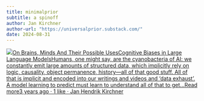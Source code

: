 ```yaml
---
title: minimalprior
subtitle: a spinoff
author: Jan Kirchner
author-url: "https://universalprior.substack.com/"
date: 2024-08-31
---
```


[![](https://substackcdn.com/image/fetch/w_56,c_limit,f_auto,q_auto:good,fl_progressive:steep/https%3A%2F%2Fbucketeer-e05bbc84-baa3-437e-9518-adb32be77984.s3.amazonaws.com%2Fpublic%2Fimages%2F3c853a3b-98b1-478d-b392-7c3bd57af339_1280x1280.png)On Brains, Minds And Their Possible UsesCognitive Biases in Large Language ModelsHumans, one might say, are the cyanobacteria of AI: we constantly emit large amounts of structured data, which implicitly rely on logic, causality, object permanence, history—all of that good stuff. All of that is implicit and encoded into our writings and videos and ‘data exhaust’. A model learning to predict must learn to understand all of that to get…Read more3 years ago · 1 like · Jan Hendrik Kirchner](https://kirchner-jan.github.io/minimalprior/posts/universalprior/cognitive-biases-in-large-language?utm_source=substack&utm_campaign=post_embed&utm_medium=web)
